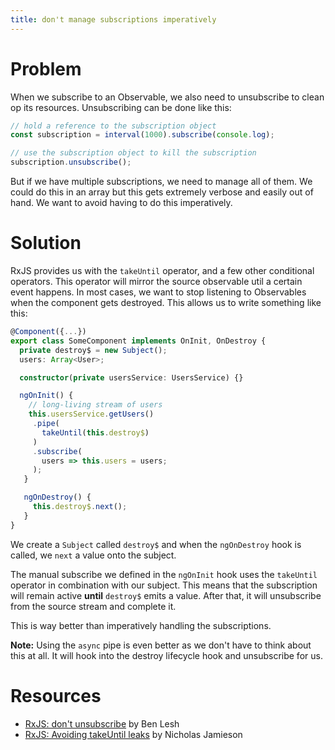 ```yaml
---
title: don't manage subscriptions imperatively
---
```


# Problem

When we subscribe to an Observable, we also need to unsubscribe to clean op its resources. Unsubscribing can be done like this:

```ts
// hold a reference to the subscription object
const subscription = interval(1000).subscribe(console.log);

// use the subscription object to kill the subscription
subscription.unsubscribe();
```

But if we have multiple subscriptions, we need to manage all of them. We could do this in an array but this gets extremely verbose and easily out of hand. We want to avoid having to do this imperatively.

# Solution

RxJS provides us with the `takeUntil` operator, and a few other conditional operators. This operator will mirror the source observable util a certain event happens. In most cases, we want to stop listening to Observables when the component gets destroyed. This allows us to write something like this:

```ts
@Component({...})
export class SomeComponent implements OnInit, OnDestroy {
  private destroy$ = new Subject();
  users: Array<User>;

  constructor(private usersService: UsersService) {}

  ngOnInit() {
    // long-living stream of users
    this.usersService.getUsers()
     .pipe(
       takeUntil(this.destroy$)
     )
     .subscribe(
       users => this.users = users;
     );
   }

   ngOnDestroy() {
     this.destroy$.next();
   }
}
```

We create a `Subject` called `destroy$` and when the `ngOnDestroy` hook is called, we `next` a value onto the subject.

The manual subscribe we defined in the `ngOnInit` hook uses the `takeUntil` operator in combination with our subject. This means that the subscription will remain active **until** `destroy$` emits a value. After that, it will unsubscribe from the source stream and complete it.

This is way better than imperatively handling the subscriptions.

**Note:** Using the `async` pipe is even better as we don't have to think about this at all. It will hook into the destroy lifecycle hook and unsubscribe for us.

# Resources

* [RxJS: don't unsubscribe](https://medium.com/@benlesh/rxjs-dont-unsubscribe-6753ed4fda87) by Ben Lesh
* [RxJS: Avoiding takeUntil leaks](https://blog.angularindepth.com/rxjs-avoiding-takeuntil-leaks-fb5182d047ef) by Nicholas Jamieson
